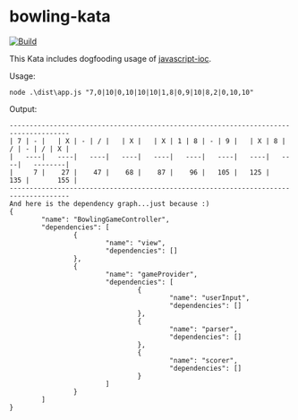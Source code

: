 # bowling-kata
[![Build](https://api.travis-ci.org/stewie1570/bowling-kata.svg)](https://travis-ci.org/stewie1570/bowling-kata)

This Kata includes dogfooding usage of [javascript-ioc](https://github.com/stewie1570/Javascript-IOC).

Usage:

	node .\dist\app.js "7,0|10|0,10|10|10|1,8|0,9|10|8,2|0,10,10"

Output:

	------------------------------------------------------------------------------------- 
	| 7 | - |   | X | - | / |   | X |   | X | 1 | 8 | - | 9 |   | X | 8 | / | - | / | X | 
	|   ----|   ----|   ----|   ----|   ----|   ----|   ----|   ----|   ----|   --------| 
	|     7 |    27 |    47 |    68 |    87 |    96 |   105 |   125 |   135 |       155 | 
	------------------------------------------------------------------------------------- 
	And here is the dependency graph...just because :)                                    
	{                                                                                     
			"name": "BowlingGameController",                                            
			"dependencies": [                                                             
					{                                                                     
							"name": "view",                                               
							"dependencies": []                                            
					},                                                                    
					{                                                                     
							"name": "gameProvider",                                       
							"dependencies": [                                             
									{                                                     
											"name": "userInput",                          
											"dependencies": []                            
									},                                                    
									{                                                     
											"name": "parser",                             
											"dependencies": []                            
									},                                                    
									{                                                     
											"name": "scorer",                             
											"dependencies": []                            
									}                                                     
							]                                                             
					}                                                                     
			]                                                                             
	}                                                                                     
